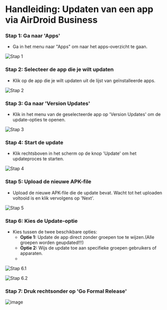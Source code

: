 # Handleiding: Updaten van een app via AirDroid Business

### Stap 1: Ga naar 'Apps'
- Ga in het menu naar "Apps" om naar het apps-overzicht te gaan.

![Stap 1](https://github.com/user-attachments/assets/3c4e26c8-d5e1-4478-9ea7-88016f699afe)

### Stap 2: Selecteer de app die je wilt updaten
- Klik op de app die je wilt updaten uit de lijst van geïnstalleerde apps.

![Stap 2](https://github.com/user-attachments/assets/514e3db8-0d1b-4099-bc8d-e3b773903c49)

### Stap 3: Ga naar 'Version Updates'
- Klik in het menu van de geselecteerde app op 'Version Updates' om de update-opties te openen.

![Stap 3](https://github.com/user-attachments/assets/584681e0-01bb-43dc-bb64-bc1f92649559)

### Stap 4: Start de update
- Klik rechtsboven in het scherm op de knop 'Update' om het updateproces te starten.

![Stap 4](https://github.com/user-attachments/assets/bab1c3f1-03fc-40e2-92c5-d6affae376f7)

### Stap 5: Upload de nieuwe APK-file
- Upload de nieuwe APK-file die de update bevat. Wacht tot het uploaden voltooid is en klik vervolgens op 'Next'.

![Stap 5](https://github.com/user-attachments/assets/a6ee7189-2b06-454e-9787-6a1abec34752)

### Stap 6: Kies de Update-optie
- Kies tussen de twee beschikbare opties:
  - **Optie 1:** Update de app direct zonder groepen toe te wijzen.(Alle groepen worden geupdated!!!)
  - **Optie 2:** Wijs de update toe aan specifieke groepen gebruikers of apparaten.
  - 
![Stap 6.1](https://github.com/user-attachments/assets/e014038d-cc3e-44e2-8dca-2287a8bdb8cf)

![Stap 6.2](https://github.com/user-attachments/assets/048d5c0b-dde6-4248-b2a4-ffe110745708)

### Stap 7: Druk rechtsonder op 'Go Formal Release'
![image](https://github.com/user-attachments/assets/d97c0ff0-e1c0-4592-8ad3-0107f74ddc99)
